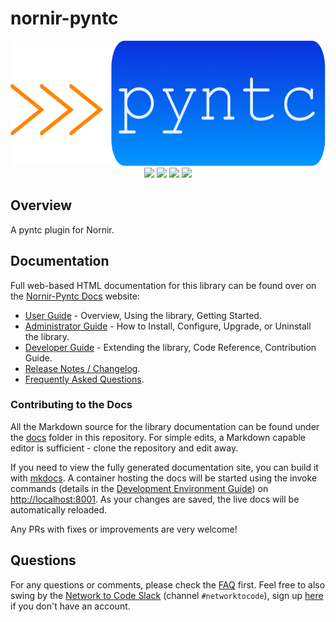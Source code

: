 # nornir-pyntc

<p align="center">
  <img src="https://raw.githubusercontent.com/networktocode/nornir-pyntc/develop/docs/images/nornir_pyntc_logo.png" class="logo" height="200px">
  <br>
  <a href="https://github.com/networktocode/nornir-pyntc/actions"><img src="https://github.com/networktocode/nornir-pyntc/actions/workflows/ci.yml/badge.svg?branch=main"></a>
  <a href="https://nornir-pyntc.readthedocs.io/en/latest"><img src="https://readthedocs.org/projects/nornir-pyntc/badge/"></a>
  <a href="https://pypi.org/project/nornir-pyntc/"><img src="https://img.shields.io/pypi/v/nornir-pyntc"></a>
  <a href="https://pypi.org/project/nornir-pyntc/"><img src="https://img.shields.io/pypi/dm/nornir-pyntc"></a>
  <br>
</p>

## Overview

A pyntc plugin for Nornir.

## Documentation

Full web-based HTML documentation for this library can be found over on the [Nornir-Pyntc Docs](https://nornir-pyntc.readthedocs.io) website:

- [User Guide](https://nornir-pyntc.readthedocs.io/en/latest/user/lib_overview/) - Overview, Using the library, Getting Started.
- [Administrator Guide](https://nornir-pyntc.readthedocs.io/en/latest/admin/install/) - How to Install, Configure, Upgrade, or Uninstall the library.
- [Developer Guide](https://nornir-pyntc.readthedocs.io/en/latest/dev/contributing/) - Extending the library, Code Reference, Contribution Guide.
- [Release Notes / Changelog](https://nornir-pyntc.readthedocs.io/en/latest/admin/release_notes/).
- [Frequently Asked Questions](https://nornir-pyntc.readthedocs.io/en/latest/user/faq/).

### Contributing to the Docs

All the Markdown source for the library documentation can be found under the [docs](https://github.com/networktocode/nornir-pyntc/tree/develop/docs) folder in this repository. For simple edits, a Markdown capable editor is sufficient - clone the repository and edit away.

If you need to view the fully generated documentation site, you can build it with [mkdocs](https://www.mkdocs.org/). A container hosting the docs will be started using the invoke commands (details in the [Development Environment Guide](https://nornir-pyntc.readthedocs.io/en/latest/dev/dev_environment/#docker-development-environment)) on [http://localhost:8001](http://localhost:8001). As your changes are saved, the live docs will be automatically reloaded.

Any PRs with fixes or improvements are very welcome!

## Questions

For any questions or comments, please check the [FAQ](https://nornir-pyntc.readthedocs.io/en/latest/user/faq/) first. Feel free to also swing by the [Network to Code Slack](https://networktocode.slack.com/) (channel `#networktocode`), sign up [here](http://slack.networktocode.com/) if you don't have an account.
